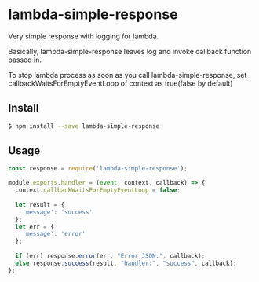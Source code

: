 # lambda-simple-response
Very simple response with logging for lambda.

Basically, lambda-simple-response leaves log and invoke callback function passed in.

To stop lambda process as soon as you call lambda-simple-response,
set callbackWaitsForEmptyEventLoop of context as true(false by default)

## Install
```sh
$ npm install --save lambda-simple-response
```

## Usage

```js
const response = require('lambda-simple-response');

module.exports.handler = (event, context, callback) => {
  context.callbackWaitsForEmptyEventLoop = false;
  
  let result = {
    'message': 'success'
  };
  let err = {
    'message': 'error'
  };
  
  if (err) response.error(err, "Error JSON:", callback);
  else response.success(result, "handler:", "success", callback);
};
```